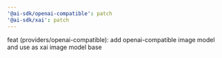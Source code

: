 ```yaml
---
'@ai-sdk/openai-compatible': patch
'@ai-sdk/xai': patch
---
```


feat (providers/openai-compatible): add openai-compatible image model and use as xai image model base
